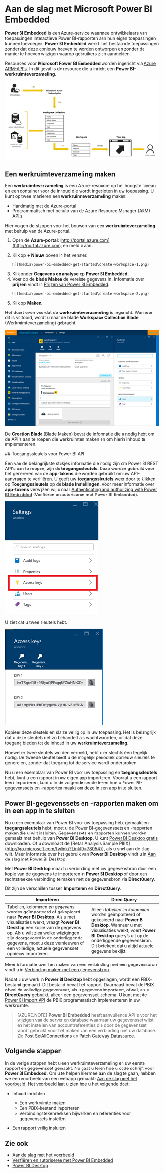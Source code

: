 <properties
   pageTitle="Aan de slag met Microsoft Power BI Embedded"
   description="Power BI Embedded, voeg interactieve Power BI-rapporten toe aan uw BI-toepassing (Business Intelligence)"
   services="power-bi-embedded"
   documentationCenter=""
   authors="mgblythe"
   manager="NA"
   editor=""
   tags=""/>
<tags
   ms.service="power-bi-embedded"
   ms.devlang="NA"
   ms.topic="hero-article"
   ms.tgt_pltfrm="NA"
   ms.workload="powerbi"
   ms.date="07/05/2016"
   ms.author="mblythe"/>


# Aan de slag met Microsoft Power BI Embedded

**Power BI Embedded** is een Azure-service waarmee ontwikkelaars van toepassingen interactieve Power BI-rapporten aan hun eigen toepassingen kunnen toevoegen. **Power BI Embedded** werkt met bestaande toepassingen zonder dat deze opnieuw hoeven te worden ontworpen en zonder de manier te hoeven wijzigen waarop gebruikers zich aanmelden.

Resources voor **Microsoft Power BI Embedded** worden ingericht via [Azure ARM-API's](https://msdn.microsoft.com/library/mt712306.aspx). In dit geval is de resource die u inricht een **Power BI-werkruimteverzameling**.

![](media\power-bi-embedded-get-started\introduction.png)

## Een werkruimteverzameling maken
Een **werkruimteverzameling** is een Azure-resource op het hoogste niveau en een container voor de inhoud die wordt ingesloten in uw toepassing. U kunt op twee manieren een **werkruimteverzameling** maken:

   -    Handmatig met de Azure-portal
   -    Programmatisch met behulp van de Azure Resource Manager (ARM) API's

Hier volgen de stappen voor het bouwen van een **werkruimteverzameling** met behulp van de Azure-portal.

   1.   Open de **Azure-portal**: [http://portal.azure.com](http://portal.azure.com) en meld u aan.

   2.   Klik op **+ Nieuw** boven in het venster.

       ![](media\power-bi-embedded-get-started\create-workspace-1.png)

   3.   Klik onder **Gegevens en analyse** op **Power BI Embedded**.
   4.   Voer op de **blade Maken** de vereiste gegevens in. Informatie over **prijzen** vindt in [Prijzen van Power BI Embedded](http://go.microsoft.com/fwlink/?LinkID=760527).

       ![](media\power-bi-embedded-get-started\create-workspace-2.png)

   5. Klik op **Maken**.

Het duurt even voordat de **werkruimteverzameling** is ingericht. Wanneer dit is voltooid, wordt u naar de blade **Workspace Collection Blade** (Werkruimteverzameling) gebracht.

   ![](media\power-bi-embedded-get-started\create-workspace-3.png)

De **Creation Blade** (Blade Maken) bevat de informatie die u nodig hebt om de API's aan te roepen die werkruimten maken en om hierin inhoud te implementeren.

<a name="view-access-keys"/>
## Toegangssleutels voor Power BI API

Een van de belangrijkste stukjes informatie die nodig zijn om Power BI REST API's aan te roepen, zijn de **toegangssleutels**. Deze worden gebruikt voor het genereren van de **app-tokens** die worden gebruikt om uw API-aanvragen te verifiëren. U geeft uw **toegangssleutels** weer door te klikken op **Toegangssleutels** op de **blade Instellingen**. Voor meer informatie over **app-tokens** verwijzen wij u naar [Authenticating and authorizing with Power BI Embedded](power-bi-embedded-app-token-flow.md) (Verifiëren en autoriseren met Power BI Embedded).

   ![](media\power-bi-embedded-get-started\access-keys.png)

U ziet dat u twee sleutels hebt.

   ![](media\power-bi-embedded-get-started\access-keys-2.png)

Kopieer deze sleutels en sla ze veilig op in uw toepassing. Het is belangrijk dat u deze sleutels net zo behandelt als wachtwoorden, omdat deze toegang bieden tot de inhoud in uw **werkruimteverzameling**.

Hoewel er twee sleutels worden vermeld, hebt u er slechts één tegelijk nodig. De tweede sleutel biedt u de mogelijk periodiek opnieuw sleutels te genereren, zonder dat toegang tot de service wordt onderbroken.

Nu u een exemplaar van Power BI voor uw toepassing en **toegangssleutels** hebt, kunt u een rapport in uw eigen app importeren. Voordat u een rapport leert importeren, kunt u in de volgende sectie lezen hoe u Power BI-gegevenssets en -rapporten maakt om deze in een app in te sluiten.

## Power BI-gegevenssets en -rapporten maken om in een app in te sluiten

Nu u een exemplaar van Power BI voor uw toepassing hebt gemaakt en **toegangssleutels** hebt, moet u de Power BI-gegevenssets en -rapporten maken die u wilt insluiten. Gegevenssets en rapporten kunnen worden gemaakt met behulp van **Power BI Desktop**. U kunt [Power BI Desktop gratis](https://powerbi.microsoft.com/documentation/powerbi-desktop-get-the-desktop/) downloaden. Of u downloadt de [Retail Analysis Sample PBIX] (http://go.microsoft.com/fwlink/?LinkID=780547), als u snel aan de slag wilt. Meer informatie over het gebruik van **Power BI Desktop** vindt u in [Aan de slag met Power BI Desktop](https://powerbi.microsoft.com/en-us/guided-learning/powerbi-learning-0-2-get-started-power-bi-desktop).

Met **Power BI Desktop** maakt u verbinding met uw gegevensbron door een kopie van de gegevens te importeren in **Power BI Desktop** of door een rechtstreekse verbinding te maken met de gegevensbron via **DirectQuery**.

Dit zijn de verschillen tussen **Importeren** en **DirectQuery**.

|Importeren | DirectQuery
|---|---
|Tabellen, kolommen *en gegevens* worden geïmporteerd of gekopieerd naar **Power BI Desktop**. Als u met visualisaties werkt, vraagt **Power BI Desktop** een kopie van de gegevens op. Als u wilt zien welke wijzigingen zijn doorgevoerd in de onderliggende gegevens, moet u deze vernieuwen of een volledige, actuele gegevensset opnieuw importeren.|Alleen *tabellen en kolommen* worden geïmporteerd of gekopieerd naar **Power BI Desktop**. Wanneer u met visualisaties werkt, voert **Power BI Desktop** query’s uit op de onderliggende gegevensbron. Dit betekent dat u altijd actuele gegevens bekijkt.

Meer informatie over het maken van een verbinding met een gegevensbron vindt u in [Verbinding maken met een gegevensbron](power-bi-embedded-connect-datasource.md).

Nadat u uw werk in **Power BI Desktop** hebt opgeslagen, wordt een PBIX-bestand gemaakt. Dit bestand bevat het rapport. Daarnaast bevat de PBIX ofwel de volledige gegevensset, als u gegevens importeert, ofwel, als u **DirectQuery** gebruikt, alleen een gegevensset-schema. U kunt met de [Power BI Import API](https://msdn.microsoft.com/library/mt711504.aspx) de PBIX programmatisch implementeren in uw werkruimte.

> [AZURE.NOTE] **Power BI Embedded** heeft aanvullende API's voor het wijzigen van de server en database waarnaar uw gegevensset wijst en het instellen van accountreferenties die door de gegevensset wordt gebruikt voor het maken van een verbinding met uw database. Zie [Post SetAllConnections](https://msdn.microsoft.com/library/mt711505.aspx) en [Patch Gateway Datasource](https://msdn.microsoft.com/library/mt711498.aspx).

## Volgende stappen
In de vorige stappen hebt u een werkruimteverzameling en uw eerste rapport en gegevensset gemaakt. Nu gaat u leren hoe u code schrijft voor **Power BI Embedded**. Om u te helpen hiermee aan de slag te gaan, hebben we een voorbeeld van een webapp gemaakt: [Aan de slag met het voorbeeld](power-bi-embedded-get-started-sample.md). Het voorbeeld laat u zien hoe u het volgende doet:

  - Inhoud inrichten
      - Een werkruimte maken
      - Een PBIX-bestand importeren
      - Verbindingstekenreeksen bijwerken en referenties voor gegevenssets instellen

  - Een rapport veilig insluiten

## Zie ook
- [Aan de slag met het voorbeeld](power-bi-embedded-get-started-sample.md)
- [Verifiëren en autoriseren met Power BI Embedded](power-bi-embedded-app-token-flow.md)
- [Power BI Desktop](https://powerbi.microsoft.com/documentation/powerbi-desktop-get-the-desktop/)



<!--HONumber=Sep16_HO3-->


